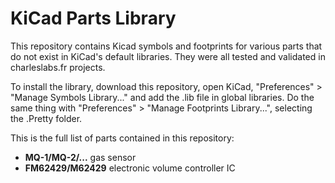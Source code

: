 # KiCad Parts Library

This repository contains Kicad symbols and footprints for various parts that do not exist in KiCad's default libraries. They were all tested and validated in charleslabs.fr projects.

To install the library, download this repository, open KiCad, "Preferences" > "Manage Symbols Library..." and add the .lib file in global libraries. Do the same thing with "Preferences" > "Manage Footprints Library...", selecting the .Pretty folder.

This is the full list of parts contained in this repository:
* **MQ-1/MQ-2/...** gas sensor
* **FM62429/M62429** electronic volume controller IC